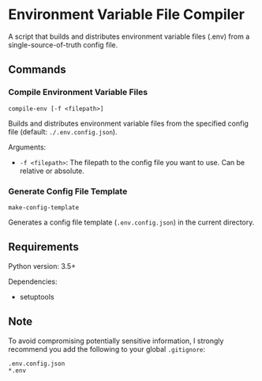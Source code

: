 # Environment Variable File Compiler

A script that builds and distributes environment variable files (.env) from a single-source-of-truth config file.

## Commands

### Compile Environment Variable Files

`compile-env [-f <filepath>]`

Builds and distributes environment variable files from the specified config file (default: `./.env.config.json`).

Arguments:
- `-f <filepath>`: The filepath to the config file you want to use. Can be relative or absolute.

### Generate Config File Template

`make-config-template` 

Generates a config file template (`.env.config.json`) in the current directory. 

## Requirements

Python version: 3.5+

Dependencies: 
- setuptools

## Note

To avoid compromising potentially sensitive information, I strongly recommend you add the following to your global `.gitignore`:
```.gitignore
.env.config.json
*.env
```
